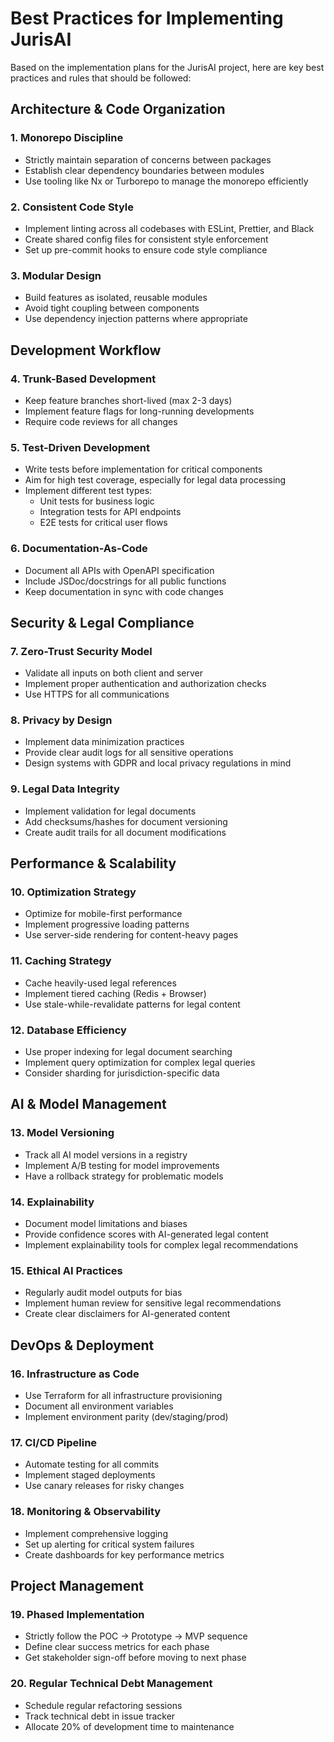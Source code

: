 # Best Practices for Implementing JurisAI
Based on the implementation plans for the JurisAI project, here are key best practices and rules that should be followed:

## Architecture & Code Organization
### 1. Monorepo Discipline
- Strictly maintain separation of concerns between packages
- Establish clear dependency boundaries between modules
- Use tooling like Nx or Turborepo to manage the monorepo efficiently
### 2. Consistent Code Style
- Implement linting across all codebases with ESLint, Prettier, and Black
- Create shared config files for consistent style enforcement
- Set up pre-commit hooks to ensure code style compliance
### 3. Modular Design
- Build features as isolated, reusable modules
- Avoid tight coupling between components
- Use dependency injection patterns where appropriate

## Development Workflow
### 4. Trunk-Based Development
- Keep feature branches short-lived (max 2-3 days)
- Implement feature flags for long-running developments
- Require code reviews for all changes
### 5. Test-Driven Development
- Write tests before implementation for critical components
- Aim for high test coverage, especially for legal data processing
- Implement different test types:
    - Unit tests for business logic
    - Integration tests for API endpoints
    - E2E tests for critical user flows
### 6. Documentation-As-Code
- Document all APIs with OpenAPI specification
- Include JSDoc/docstrings for all public functions
- Keep documentation in sync with code changes

## Security & Legal Compliance
### 7. Zero-Trust Security Model
- Validate all inputs on both client and server
- Implement proper authentication and authorization checks
- Use HTTPS for all communications
### 8. Privacy by Design
- Implement data minimization practices
- Provide clear audit logs for all sensitive operations
- Design systems with GDPR and local privacy regulations in mind
### 9. Legal Data Integrity
- Implement validation for legal documents
- Add checksums/hashes for document versioning
- Create audit trails for all document modifications

## Performance & Scalability
### 10. Optimization Strategy
- Optimize for mobile-first performance
- Implement progressive loading patterns
- Use server-side rendering for content-heavy pages
### 11. Caching Strategy
- Cache heavily-used legal references
- Implement tiered caching (Redis + Browser)
- Use stale-while-revalidate patterns for legal content
### 12. Database Efficiency
- Use proper indexing for legal document searching
- Implement query optimization for complex legal queries
- Consider sharding for jurisdiction-specific data

## AI & Model Management
### 13. Model Versioning
- Track all AI model versions in a registry
- Implement A/B testing for model improvements
- Have a rollback strategy for problematic models
### 14. Explainability
- Document model limitations and biases
- Provide confidence scores with AI-generated legal content
- Implement explainability tools for complex legal recommendations
### 15. Ethical AI Practices
- Regularly audit model outputs for bias
- Implement human review for sensitive legal recommendations
- Create clear disclaimers for AI-generated content

## DevOps & Deployment
### 16. Infrastructure as Code
- Use Terraform for all infrastructure provisioning
- Document all environment variables
- Implement environment parity (dev/staging/prod)
### 17. CI/CD Pipeline
- Automate testing for all commits
- Implement staged deployments
- Use canary releases for risky changes
### 18. Monitoring & Observability
- Implement comprehensive logging
- Set up alerting for critical system failures
- Create dashboards for key performance metrics

## Project Management
### 19. Phased Implementation
- Strictly follow the POC → Prototype → MVP sequence
- Define clear success metrics for each phase
- Get stakeholder sign-off before moving to next phase
### 20. Regular Technical Debt Management
- Schedule regular refactoring sessions
- Track technical debt in issue tracker
- Allocate 20% of development time to maintenance
